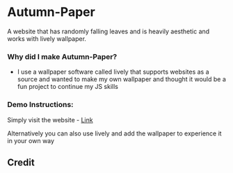 # Autumn-Paper
A website that has randomly falling leaves and is heavily aesthetic and works with lively wallpaper.


### Why did I make Autumn-Paper?
- I use a wallpaper software called lively that supports websites as a source and wanted to make my own wallpaper and thought it would be a fun project to continue my JS skills
### Demo Instructions:
Simply visit the website - [Link](https://riley-d-1.github.io/Autumn-Paper/)

Alternatively you can also use lively and add the wallpaper to experience it in your own way
## Credit

